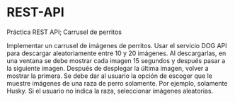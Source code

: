 # REST-API
Práctica REST API; Carrusel de perritos

Implementar un carrusel de imágenes de perritos. Usar el servicio DOG API para descargar aleatoriamente entre 10 y 20 imágenes. Al descargarlas, en una ventana se debe mostrar cada imagen 15 segundos y después pasar a la siguiente imagen. Después de desplegar la última imagen, volver a mostrar la primera.  Se debe dar al usuario la opción de escoger que le muestre imágenes de una raza de perro solamente. Por ejemplo, solamente Husky. Si el usuario no indica la raza, seleccionar imágenes aleatorias.
